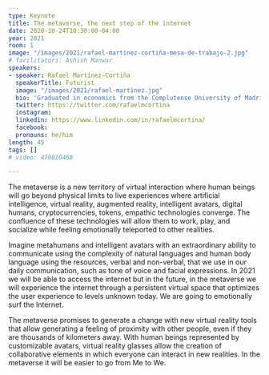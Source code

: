 ```yaml
---
type: Keynote
title: The metaverse, the next step of the internet
date: 2020-10-24T10:30:00-04:00
year: 2021
room: 1
image: "/images/2021/rafael-martinez-cortiña-mesa-de-trabajo-2.jpg"
# facilitators: Ashish Manwar
speakers:
- speaker: Rafael Martínez-Cortiña
  speakerTitle: Futurist
  image: "/images/2021/rafael-martinez.jpg"
  bio: 'Graduated in economics from the Complutense University of Madrid. MBA from ESCP Business School (École Supérieure de Commerce de Paris). Currently a PhD candidate in Collective Artificial Intelligence as a competitive advantage for business management. Analyst of prospective scenarios and governance models for 2030+. Member of the Scientific Committee of Telos (Fundación Telefónica) and member of the Editorial Committee of IberCampus.'
  twitter: https://twitter.com/rafaelmcortina
  instagram: 
  linkedin: https://www.linkedin.com/in/rafaelmcortina/
  facebook: 
  pronouns: he/him
length: 45
tags: []
# video: 479810468

---
```


The metaverse is a new territory of virtual interaction where human beings will go beyond physical limits to live experiences where artificial intelligence, virtual reality, augmented reality, intelligent avatars, digital humans, cryptocurrencies, tokens, empathic technologies converge. The confluence of these technologies will allow them to work, play, and socialize while feeling emotionally teleported to other realities.

Imagine metahumans and intelligent avatars with an extraordinary ability to communicate using the complexity of natural languages ​​and human body language using the resources, verbal and non-verbal, that we use in our daily communication, such as tone of voice and facial expressions. In 2021 we will be able to access the internet but in the future, in the metaverse we will experience the internet through a persistent virtual space that optimizes the user experience to levels unknown today. We are going to emotionally surf the Internet.

The metaverse promises to generate a change with new virtual reality tools that allow generating a feeling of proximity with other people, even if they are thousands of kilometers away. With human beings represented by customizable avatars, virtual reality glasses allow the creation of collaborative elements in which everyone can interact in new realities. In the metaverse it will be easier to go from Me to We.